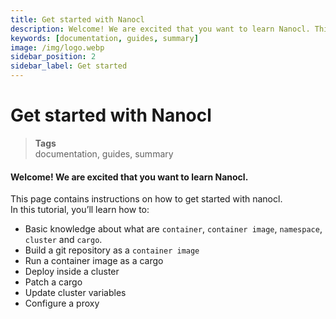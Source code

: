 ```yaml
---
title: Get started with Nanocl
description: Welcome! We are excited that you want to learn Nanocl. This page contains instructions on how to get started with nanocl.
keywords: [documentation, guides, summary]
image: /img/logo.webp
sidebar_position: 2
sidebar_label: Get started
---
```


# Get started with Nanocl

> **Tags** <br />
> documentation, guides, summary

#### Welcome! We are excited that you want to learn Nanocl.

This page contains instructions on how to get started with nanocl. <br />
In this tutorial, you’ll learn how to:

- Basic knowledge about what are `container`, `container image`, `namespace`, `cluster` and `cargo`.
- Build a git repository as a `container image`
- Run a container image as a cargo
- Deploy inside a cluster
- Patch a cargo
- Update cluster variables
- Configure a proxy
